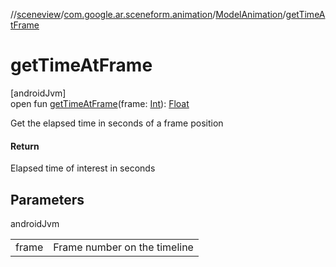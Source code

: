 //[sceneview](../../../index.md)/[com.google.ar.sceneform.animation](../index.md)/[ModelAnimation](index.md)/[getTimeAtFrame](get-time-at-frame.md)

# getTimeAtFrame

[androidJvm]\
open fun [getTimeAtFrame](get-time-at-frame.md)(frame: [Int](https://kotlinlang.org/api/latest/jvm/stdlib/kotlin/-int/index.html)): [Float](https://kotlinlang.org/api/latest/jvm/stdlib/kotlin/-float/index.html)

Get the elapsed time in seconds of a frame position

#### Return

Elapsed time of interest in seconds

## Parameters

androidJvm

| | |
|---|---|
| frame | Frame number on the timeline |
